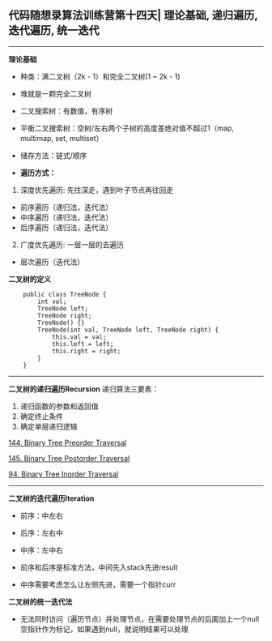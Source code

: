 ## **代码随想录算法训练营第十四天| 理论基础, 递归遍历, 迭代遍历, 统一迭代**
<hr/>

**理论基础**

- 种类：满二叉树（2k - 1）和完全二叉树(1 ~ 2k - 1)
- 堆就是一颗完全二叉树


- 二叉搜索树：有数值，有序树
- 平衡二叉搜索树：空树/左右两个子树的高度差绝对值不超过1（map, multimap, set, multiset）


- 储存方法：链式/顺序


- **遍历方式：**
1. 深度优先遍历: 先往深走，遇到叶子节点再往回走
- 前序遍历（递归法，迭代法）
- 中序遍历（递归法，迭代法）
- 后序遍历（递归法，迭代法）
2. 广度优先遍历: 一层一层的去遍历
- 层次遍历（迭代法） 

**二叉树的定义**

        public class TreeNode {
            int val;
            TreeNode left;
            TreeNode right;
            TreeNode() {}
            TreeNode(int val, TreeNode left, TreeNode right) {
                this.val = val;
                this.left = left;
                this.right = right;
            }
        }

<hr/>

**二叉树的递归遍历Recursion**
递归算法三要素：
1. 递归函数的参数和返回值
2. 确定终止条件
3. 确定单层递归逻辑

[144. Binary Tree Preorder Traversal](https://leetcode.cn/problems/binary-tree-preorder-traversal/description/)

[145. Binary Tree Postorder Traversal](https://leetcode.cn/problems/binary-tree-postorder-traversal/description/)

[94. Binary Tree Inorder Traversal](https://leetcode.cn/problems/binary-tree-inorder-traversal/description/)

<hr/>

**二叉树的迭代遍历Iteration**
- 前序：中左右
- 后序：左右中
- 中序：左中右

- 前序和后序是标准方法，中间先入stack先进result
- 中序需要考虑怎么让左侧先进，需要一个指针curr

**二叉树的统一迭代法**
- 无法同时访问（遍历节点）并处理节点，在需要处理节点的后面加上一个null空指针作为标记，如果遇到null，就说明结果可以处理



